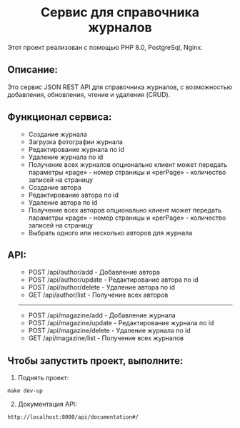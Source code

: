  <h1 align="center">Сервис для справочника журналов</h1>
  <p> Этот проект реализован с помощью PHP 8.0, PostgreSql, Nginx.
 <h2>Описание:</h2>
  <p> Это сервис JSON REST API для справочника журналов, с возможностью добавления, обновления, чтение и удаления (CRUD).

<h2>Функционал сервиса:</h2>
<ul>

- Создание журнала
- Загрузка фотографии журнала
- Редактирование журнала по id
- Удаление журнала по id
- Получение всех журналов опционально клиент может передать параметры «page» - номер страницы и «perPage» - количество записей на страницу
- Создание автора
- Редактирование автора по id
- Удаление автора по id
- Получение всех авторов опционально клиент может передать параметры «page» - номер страницы и «perPage» - количество записей на страницу
- Выбрать одного или несколько авторов для журнала
</ul>

<h2>API:</h2>
<ul>

- POST /api/author/add - Добавление автора
- POST /api/author/update - Редактирование автора по id
- POST /api/author/delete - Удаление автора по id
- GET /api/author/list - Получение всех авторов
---
- POST /api/magazine/add - Добавление журнала
- POST /api/magazine/update - Редактирование журнала по id
- POST /api/magazine/delete - Удаление журнала по id
- GET /api/magazine/list - Получение всех журналов
</ul>

<h2>Чтобы запустить проект, выполните:</h2>

1. Поднять проект:

```make dev-up```

2. Документация API:

```http://localhost:8000/api/documentation#/```


